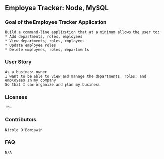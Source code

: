 ## Employee Tracker: Node, MySQL

### Goal of the Employee Tracker Application
```
Build a command-line application that at a minimum allows the user to:
* Add departments, roles, employees
* View departments, roles, employees
* Update employee roles
* Delete employees, roles, departments
```
### User Story
```
As a business owner
I want to be able to view and manage the departments, roles, and employees in my company
So that I can organize and plan my business
```
### Licenses
```
ISC
```

### Contributors
```
Nicole O'Bomsawin
```

### FAQ
```
N/A
```